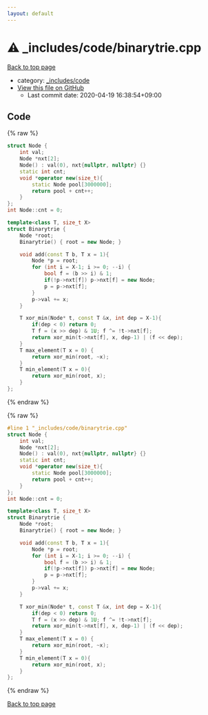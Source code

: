 ```yaml
---
layout: default
---
```


<!-- mathjax config similar to math.stackexchange -->
<script type="text/javascript" async
  src="https://cdnjs.cloudflare.com/ajax/libs/mathjax/2.7.5/MathJax.js?config=TeX-MML-AM_CHTML">
</script>
<script type="text/x-mathjax-config">
  MathJax.Hub.Config({
    TeX: { equationNumbers: { autoNumber: "AMS" }},
    tex2jax: {
      inlineMath: [ ['$','$'] ],
      processEscapes: true
    },
    "HTML-CSS": { matchFontHeight: false },
    displayAlign: "left",
    displayIndent: "2em"
  });
</script>

<script type="text/javascript" src="https://cdnjs.cloudflare.com/ajax/libs/jquery/3.4.1/jquery.min.js"></script>
<script src="https://cdn.jsdelivr.net/npm/jquery-balloon-js@1.1.2/jquery.balloon.min.js" integrity="sha256-ZEYs9VrgAeNuPvs15E39OsyOJaIkXEEt10fzxJ20+2I=" crossorigin="anonymous"></script>
<script type="text/javascript" src="../../../assets/js/copy-button.js"></script>
<link rel="stylesheet" href="../../../assets/css/copy-button.css" />


# :warning: _includes/code/binarytrie.cpp

<a href="../../../index.html">Back to top page</a>

* category: <a href="../../../index.html#b46effe2a00fceb0770301fd2a31d561">_includes/code</a>
* <a href="{{ site.github.repository_url }}/blob/master/_includes/code/binarytrie.cpp">View this file on GitHub</a>
    - Last commit date: 2020-04-19 16:38:54+09:00




## Code

<a id="unbundled"></a>
{% raw %}
```cpp
struct Node {
    int val;
    Node *nxt[2];
    Node() : val(0), nxt{nullptr, nullptr} {}
    static int cnt;
    void *operator new(size_t){
        static Node pool[3000000];
        return pool + cnt++;
    }
};
int Node::cnt = 0;

template<class T, size_t X>
struct Binarytrie {
    Node *root;
    Binarytrie() { root = new Node; }

    void add(const T b, T x = 1){
        Node *p = root;
        for (int i = X-1; i >= 0; --i) {
            bool f = (b >> i) & 1;
            if(!p->nxt[f]) p->nxt[f] = new Node;
            p = p->nxt[f];
        }
        p->val += x;
    }

    T xor_min(Node* t, const T &x, int dep = X-1){
        if(dep < 0) return 0;
        T f = (x >> dep) & 1U; f ^= !t->nxt[f];
        return xor_min(t->nxt[f], x, dep-1) | (f << dep);
    }
    T max_element(T x = 0) {
        return xor_min(root, ~x);
    }
    T min_element(T x = 0){
        return xor_min(root, x);
    }
};

```
{% endraw %}

<a id="bundled"></a>
{% raw %}
```cpp
#line 1 "_includes/code/binarytrie.cpp"
struct Node {
    int val;
    Node *nxt[2];
    Node() : val(0), nxt{nullptr, nullptr} {}
    static int cnt;
    void *operator new(size_t){
        static Node pool[3000000];
        return pool + cnt++;
    }
};
int Node::cnt = 0;

template<class T, size_t X>
struct Binarytrie {
    Node *root;
    Binarytrie() { root = new Node; }

    void add(const T b, T x = 1){
        Node *p = root;
        for (int i = X-1; i >= 0; --i) {
            bool f = (b >> i) & 1;
            if(!p->nxt[f]) p->nxt[f] = new Node;
            p = p->nxt[f];
        }
        p->val += x;
    }

    T xor_min(Node* t, const T &x, int dep = X-1){
        if(dep < 0) return 0;
        T f = (x >> dep) & 1U; f ^= !t->nxt[f];
        return xor_min(t->nxt[f], x, dep-1) | (f << dep);
    }
    T max_element(T x = 0) {
        return xor_min(root, ~x);
    }
    T min_element(T x = 0){
        return xor_min(root, x);
    }
};

```
{% endraw %}

<a href="../../../index.html">Back to top page</a>


